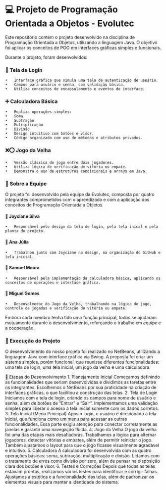 # 💻 Projeto de Programação Orientada a Objetos - Evolutec

Este repositório contém o projeto desenvolvido na disciplina de Programação Orientada a Objetos, utilizando a linguagem Java. O objetivo foi aplicar os conceitos de POO em interfaces gráficas simples e funcionais.

Durante o projeto, foram desenvolvidos:

### 🔐 Tela de Login
	•	Interface gráfica que simula uma tela de autenticação de usuário.
	•	Campos para usuário e senha, com validação básica.
	•	Utiliza conceitos de encapsulamento e eventos de interface.

### ➕ Calculadora Básica
	•	Realiza operações simples:
	•	Soma
	•	Subtração
	•	Multiplicação
	•	Divisão
	•	Design intuitivo com botões e visor.
	•	Código organizado com uso de métodos e atributos privados.

### ❌⭕ Jogo da Velha
	•	Versão clássica do jogo entre dois jogadores.
	•	Utiliza lógica de verificação de vitória ou empate.
	•	Demonstra o uso de estruturas condicionais e arrays em Java.

### 👥 Sobre a Equipe

O projeto foi desenvolvido pela equipe da Evolutec, composta por quatro integrantes comprometidos com o aprendizado e com a aplicação dos conceitos de Programação Orientada a Objetos.

#### 👩 Joyciane Silva
	•	Responsável pelo design da tela de login, pela tela inical e pela planta do projeto.

#### 👩 Ana Júlia 
	•	Trabalhou junto com Joyciane no design, na organização do GitHub e tela inicial.

#### 👨 Samuel Moura
	•	Responsável pela implementação da calculadora básica, aplicando os conceitos de operações e interface gráfica.

#### 👨 Miguel Gomes
	•	Desenvolvedor do Jogo da Velha, trabalhando na lógica de jogo, controle de jogadas e verificação de vitória ou empate.

Embora cada membro tenha tido uma função principal, todos se ajudaram mutuamente durante o desenvolvimento, reforçando o trabalho em equipe e a cooperação.


### 🚧 Execução do Projeto

O desenvolvimento do nosso projeto foi realizado no NetBeans, utilizando a linguagem Java com interface gráfica via Swing. A proposta foi criar um sistema simples, porém funcional, que reunisse diferentes funcionalidades: uma tela de login, uma tela inicial, um jogo da velha e uma calculadora.

📌 Etapas do Desenvolvimento
	1.	Planejamento Inicial
Começamos definindo as funcionalidades que seriam desenvolvidas e dividimos as tarefas entre os integrantes. Escolhemos o NetBeans por sua praticidade na criação de interfaces gráficas, o que facilitou a construção das telas.
	2.	Tela de Login
Iniciamos com a tela de login, criando os campos para nome de usuário e senha, além de botões de “Entrar” e “Sair”. Implementamos uma validação simples para liberar o acesso à tela inicial somente com os dados corretos.
	3.	Tela Inicial (Menu Principal)
Após o login, o usuário é direcionado à tela inicial, que funciona como um menu para acessar as outras funcionalidades. Essa parte exigiu atenção para conectar corretamente as janelas e garantir uma navegação fluida.
	4.	Jogo da Velha
O jogo da velha foi uma das etapas mais desafiadoras. Trabalhamos a lógica para alternar jogadores, detectar vitórias e empates, além de permitir reiniciar o jogo. Também ajustamos o layout para que o jogo ficasse visualmente agradável e intuitivo.
	5.	Calculadora
A calculadora foi desenvolvida com as quatro operações básicas: soma, subtração, multiplicação e divisão. Lidamos com o tratamento de erros como divisão por zero, além de pensar na disposição clara dos botões e visor.
	6.	Testes e Correções
Depois que todas as telas estavam prontas, realizamos vários testes para identificar e corrigir falhas. Ajustamos a estética e a funcionalidade das telas, além de padronizar os elementos visuais para manter a identidade do sistema.



